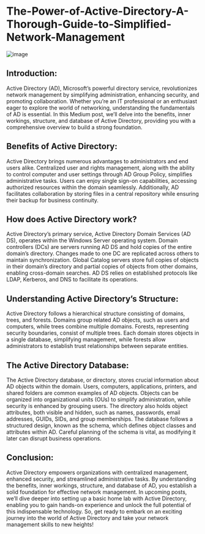 # The-Power-of-Active-Directory-A-Thorough-Guide-to-Simplified-Network-Management

![image](https://github.com/InfoSecDion/The-Power-of-Active-Directory-A-Thorough-Guide-to-Simplified-Network-Management/assets/105241007/9515f26b-81d4-46a3-b52e-8b54828d20b8)

## Introduction:
Active Directory (AD), Microsoft’s powerful directory service, revolutionizes network management by simplifying administration, enhancing security, and promoting collaboration. Whether you’re an IT professional or an enthusiast eager to explore the world of networking, understanding the fundamentals of AD is essential. In this Medium post, we’ll delve into the benefits, inner workings, structure, and database of Active Directory, providing you with a comprehensive overview to build a strong foundation.

## Benefits of Active Directory:
Active Directory brings numerous advantages to administrators and end users alike. Centralized user and rights management, along with the ability to control computer and user settings through AD Group Policy, simplifies administrative tasks. Users can enjoy single sign-on capabilities, accessing authorized resources within the domain seamlessly. Additionally, AD facilitates collaboration by storing files in a central repository while ensuring their backup for business continuity.

## How does Active Directory work?
Active Directory’s primary service, Active Directory Domain Services (AD DS), operates within the Windows Server operating system. Domain controllers (DCs) are servers running AD DS and hold copies of the entire domain’s directory. Changes made to one DC are replicated across others to maintain synchronization. Global Catalog servers store full copies of objects in their domain’s directory and partial copies of objects from other domains, enabling cross-domain searches. AD DS relies on established protocols like LDAP, Kerberos, and DNS to facilitate its operations.

## Understanding Active Directory’s Structure:
Active Directory follows a hierarchical structure consisting of domains, trees, and forests. Domains group related AD objects, such as users and computers, while trees combine multiple domains. Forests, representing security boundaries, consist of multiple trees. Each domain stores objects in a single database, simplifying management, while forests allow administrators to establish trust relationships between separate entities.

## The Active Directory Database:
The Active Directory database, or directory, stores crucial information about AD objects within the domain. Users, computers, applications, printers, and shared folders are common examples of AD objects. Objects can be organized into organizational units (OUs) to simplify administration, while security is enhanced by grouping users. The directory also holds object attributes, both visible and hidden, such as names, passwords, email addresses, GUIDs, SIDs, and group memberships. The database follows a structured design, known as the schema, which defines object classes and attributes within AD. Careful planning of the schema is vital, as modifying it later can disrupt business operations.

## Conclusion:
Active Directory empowers organizations with centralized management, enhanced security, and streamlined administrative tasks. By understanding the benefits, inner workings, structure, and database of AD, you establish a solid foundation for effective network management. In upcoming posts, we’ll dive deeper into setting up a basic home lab with Active Directory, enabling you to gain hands-on experience and unlock the full potential of this indispensable technology. So, get ready to embark on an exciting journey into the world of Active Directory and take your network management skills to new heights!

